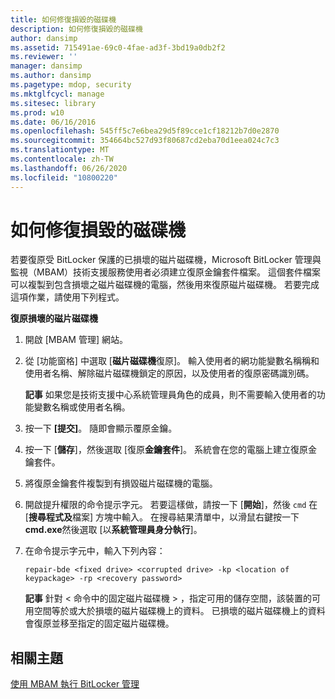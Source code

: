 ```yaml
---
title: 如何修復損毀的磁碟機
description: 如何修復損毀的磁碟機
author: dansimp
ms.assetid: 715491ae-69c0-4fae-ad3f-3bd19a0db2f2
ms.reviewer: ''
manager: dansimp
ms.author: dansimp
ms.pagetype: mdop, security
ms.mktglfcycl: manage
ms.sitesec: library
ms.prod: w10
ms.date: 06/16/2016
ms.openlocfilehash: 545ff5c7e6bea29d5f89cce1cf18212b7d0e2870
ms.sourcegitcommit: 354664bc527d93f80687cd2eba70d1eea024c7c3
ms.translationtype: MT
ms.contentlocale: zh-TW
ms.lasthandoff: 06/26/2020
ms.locfileid: "10800220"
---
```

# 如何修復損毀的磁碟機


若要復原受 BitLocker 保護的已損壞的磁片磁碟機，Microsoft BitLocker 管理與監視（MBAM）技術支援服務使用者必須建立復原金鑰套件檔案。 這個套件檔案可以複製到包含損壞之磁片磁碟機的電腦，然後用來復原磁片磁碟機。 若要完成這項作業，請使用下列程式。

**復原損壞的磁片磁碟機**

1.  開啟 [MBAM 管理] 網站。

2.  從 [功能窗格] 中選取 [**磁片磁碟機**復原]。 輸入使用者的網功能變數名稱稱和使用者名稱、解除磁片磁碟機鎖定的原因，以及使用者的復原密碼識別碼。

    **記事** 如果您是技術支援中心系統管理員角色的成員，則不需要輸入使用者的功能變數名稱或使用者名稱。

     

3.  按一下 **\[提交\]**。 隨即會顯示覆原金鑰。

4.  按一下 [**儲存**]，然後選取 [復原**金鑰套件**]。 系統會在您的電腦上建立復原金鑰套件。

5.  將復原金鑰套件複製到有損毀磁片磁碟機的電腦。

6.  開啟提升權限的命令提示字元。 若要這樣做，請按一下 [**開始**]，然後 `cmd` 在 [**搜尋程式及**檔案] 方塊中輸入。 在搜尋結果清單中，以滑鼠右鍵按一下**cmd.exe**然後選取 [以**系統管理員身分執行**]。

7.  在命令提示字元中，輸入下列內容：

    `repair-bde <fixed drive> <corrupted drive> -kp <location of keypackage> -rp <recovery password>`

    **記事** 針對 &lt; 命令中的固定磁片磁碟機 &gt; ，指定可用的儲存空間，該裝置的可用空間等於或大於損壞的磁片磁碟機上的資料。 已損壞的磁片磁碟機上的資料會復原並移至指定的固定磁片磁碟機。

     

## 相關主題


[使用 MBAM 執行 BitLocker 管理](performing-bitlocker-management-with-mbam.md)

 

 





